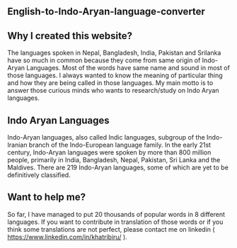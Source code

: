 ## English-to-Indo-Aryan-language-converter

## Why I created this website?
The languages spoken in Nepal, Bangladesh, India, Pakistan and Srilanka have so much in common because they come from same origin of Indo-Aryan Languages. Most of the words have same name and sound in most of those languages. I always wanted to know the meaning of particular thing and how they are being called in those languages. My main motto is to answer those curious minds who wants to research/study on Indo Aryan languages. 

## Indo Aryan Languages
Indo-Aryan languages, also called Indic languages, subgroup of the Indo-Iranian branch of the Indo-European language family. In the early 21st century, Indo-Aryan languages were spoken by more than 800 million people, primarily in India, Bangladesh, Nepal, Pakistan, Sri Lanka and the Maldives. There are 219 Indo-Aryan languages, some of which are yet to be definitively classified.

## Want to help me?
So far, I have managed to put 20 thousands of popular words in 8 different languages. If you want to contribute in translation of those words or if you think some translations are not perfect, please contact me on linkedin ( https://www.linkedin.com/in/khatribiru/ ).
